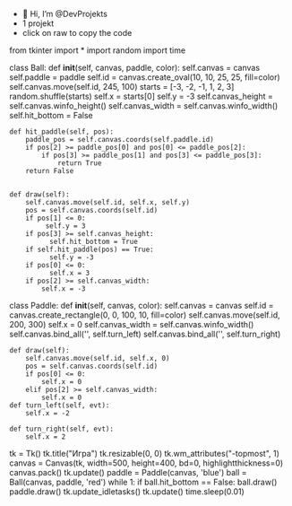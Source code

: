 - 👋 Hi, I’m @DevProjekts
- 1 projekt
- click on raw to copy the code

from tkinter import *
import random
import time

class Ball:
    def __init__(self, canvas, paddle, color):
        self.canvas = canvas
        self.paddle = paddle
        self.id = canvas.create_oval(10, 10, 25, 25, fill=color)
        self.canvas.move(self.id, 245, 100)
        starts = [-3, -2, -1, 1, 2, 3]
        random.shuffle(starts)
        self.x = starts[0]
        self.y = -3
        self.canvas_height = self.canvas.winfo_height()
        self.canvas_width = self.canvas.winfo_width()
        self.hit_bottom = False

    def hit_paddle(self, pos):
        paddle_pos = self.canvas.coords(self.paddle.id)
        if pos[2] >= paddle_pos[0] and pos[0] <= paddle_pos[2]:
            if pos[3] >= paddle_pos[1] and pos[3] <= paddle_pos[3]:
                return True
        return False


    def draw(self):
        self.canvas.move(self.id, self.x, self.y)
        pos = self.canvas.coords(self.id)
        if pos[1] <= 0:
             self.y = 3
        if pos[3] >= self.canvas_height:
              self.hit_bottom = True
        if self.hit_paddle(pos) == True:
              self.y = -3
        if pos[0] <= 0:
              self.x = 3
        if pos[2] >= self.canvas_width:
            self.x = -3


class Paddle:
    def __init__(self, canvas, color):
        self.canvas = canvas
        self.id = canvas.create_rectangle(0, 0, 100, 10, fill=color)
        self.canvas.move(self.id, 200, 300)
        self.x = 0
        self.canvas_width = self.canvas.winfo_width()
        self.canvas.bind_all('<KeyPress-Left>', self.turn_left)
        self.canvas.bind_all('<KeyPress-Right>', self.turn_right)

    def draw(self):
        self.canvas.move(self.id, self.x, 0)
        pos = self.canvas.coords(self.id)
        if pos[0] <= 0:
            self.x = 0
        elif pos[2] >= self.canvas_width:
            self.x = 0
    def turn_left(self, evt):
        self.x = -2

    def turn_right(self, evt):
        self.x = 2

tk = Tk()
tk.title("Игра")
tk.resizable(0, 0)
tk.wm_attributes("-topmost", 1)
canvas = Canvas(tk, width=500, height=400, bd=0,
highlightthickness=0)
canvas.pack()
tk.update()
paddle = Paddle(canvas, 'blue')
ball = Ball(canvas, paddle, 'red')
while 1:
    if ball.hit_bottom == False:
        ball.draw()
        paddle.draw()
    tk.update_idletasks()
    tk.update()
    time.sleep(0.01)

